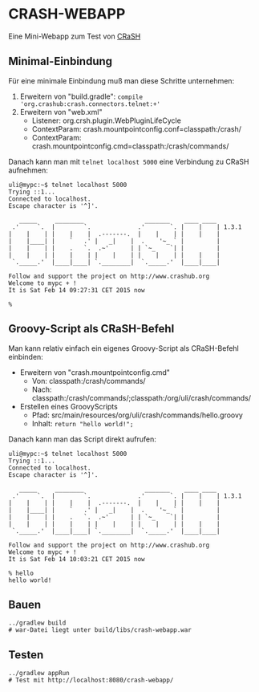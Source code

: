 CRASH-WEBAPP
============

Eine Mini-Webapp zum Test von [CRaSH](http://www.crashub.org)

Minimal-Einbindung
------------------

Für eine minimale Einbindung muß man diese Schritte unternehmen:

1. Erweitern von "build.gradle": `compile 'org.crashub:crash.connectors.telnet:+'`
2. Erweitern von "web.xml"
    * Listener: org.crsh.plugin.WebPluginLifeCycle
    * ContextParam: crash.mountpointconfig.conf=classpath:/crash/
    * ContextParam: crash.mountpointconfig.cmd=classpath:/crash/commands/

Danach kann man mit `telnet localhost 5000` eine Verbindung zu CRaSH aufnehmen:

```
uli@mypc:~$ telnet localhost 5000
Trying ::1...
Connected to localhost.
Escape character is '^]'.

   _____     ________                 _______    ____ ____
 .'     `.  |        `.             .'       `. |    |    | 1.3.1
|    |    | |    |    |  .-------.  |    |    | |    |    |
|    |____| |    `   .' |   _|    |  .    '~_ ` |         |
|    |    | |    .   `.  .~'      | | `~_    `| |         |
|    |    | |    |    | |    |    | |    |    | |    |    |
 `._____.'  |____|____| `.________|  `._____.'  |____|____|

Follow and support the project on http://www.crashub.org
Welcome to mypc + !
It is Sat Feb 14 09:27:31 CET 2015 now

% 
```

Groovy-Script als CRaSH-Befehl
------------------------------

Man kann relativ einfach ein eigenes Groovy-Script als CRaSH-Befehl einbinden:

* Erweitern von "crash.mountpointconfig.cmd"
    * Von: classpath:/crash/commands/
    * Nach: classpath:/crash/commands/;classpath:/org/uli/crash/commands/
* Erstellen eines GroovyScripts
    * Pfad: src/main/resources/org/uli/crash/commands/hello.groovy
    * Inhalt: `return "hello world!";`

Danach kann man das Script direkt aufrufen:

```
uli@mypc:~$ telnet localhost 5000
Trying ::1...
Connected to localhost.
Escape character is '^]'.

   _____     ________                 _______    ____ ____
 .'     `.  |        `.             .'       `. |    |    | 1.3.1
|    |    | |    |    |  .-------.  |    |    | |    |    |
|    |____| |    `   .' |   _|    |  .    '~_ ` |         |
|    |    | |    .   `.  .~'      | | `~_    `| |         |
|    |    | |    |    | |    |    | |    |    | |    |    |
 `._____.'  |____|____| `.________|  `._____.'  |____|____|

Follow and support the project on http://www.crashub.org
Welcome to mypc + !
It is Sat Feb 14 10:03:21 CET 2015 now

% hello
hello world!
```

Bauen
-----

```
../gradlew build
# war-Datei liegt unter build/libs/crash-webapp.war
```

Testen
------

```
../gradlew appRun
# Test mit http://localhost:8080/crash-webapp/
```
